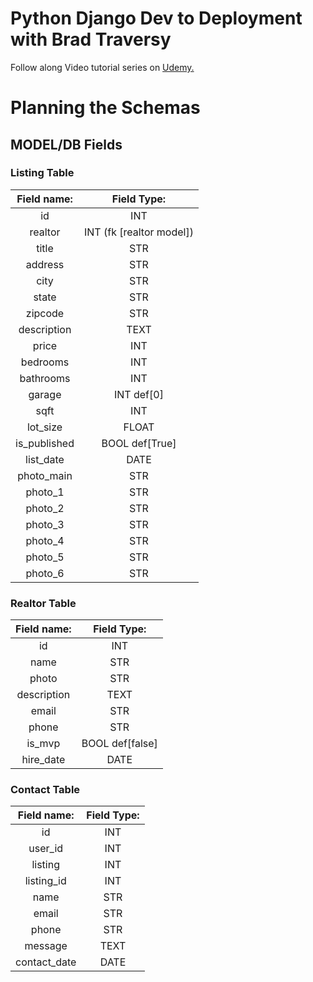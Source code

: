 # Python Django Dev to Deployment with Brad Traversy

Follow along Video tutorial series on <a href="https://www.udemy.com/course/python-django-dev-to-deployment/">Udemy.</a>

# Planning the Schemas

## MODEL/DB Fields

### Listing Table

<p align="center">

|Field name:|Field Type:|
|:---:|:---:|
|id|INT|
|realtor|INT (fk [realtor model])|
|title|STR|
|address|STR|
|city|STR|
|state|STR|
|zipcode|STR|
|description|TEXT|
|price|INT|
|bedrooms|INT|
|bathrooms|INT|
|garage|INT def[0]|
|sqft|INT|
|lot_size|FLOAT|
|is_published|BOOL def[True]|
|list_date|DATE|
|photo_main|STR|
|photo_1|STR|
|photo_2|STR|
|photo_3|STR|
|photo_4|STR|
|photo_5|STR|
|photo_6|STR|

</p>

### Realtor Table

<p align="center">

|Field name:|Field Type:|
|:---:|:---:|
|id|INT|
|name|STR|
|photo|STR|
|description|TEXT|
|email|STR|
|phone|STR|
|is_mvp|BOOL def[false]|
|hire_date|DATE|

</p>

### Contact Table

<p align="center">

|Field name:|Field Type:|
|:---:|:---:|
|id|INT|
|user_id|INT|
|listing|INT|
|listing_id|INT|
|name|STR|
|email|STR|
|phone|STR|
|message|TEXT|
|contact_date|DATE|

</p>